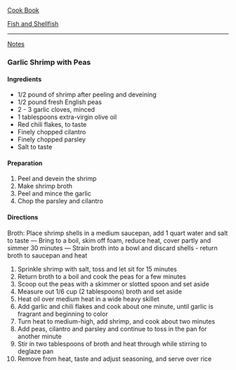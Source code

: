 [Cook Book](https://github.com/vmsmith/CookBook/blob/master/README.md)  

[Fish and Shellfish](https://github.com/vmsmith/CookBook/blob/master/fish_shellfish.md)  

-----  

[Notes](https://github.com/vmsmith/CookBook/blob/master/notes.md)  

### Garlic Shrimp with Peas  

#### Ingredients  

* 1/2 pound of shrimp after peeling and deveining  
* 1/2 pound fresh English peas  
* 2 - 3 garlic cloves, minced
* 1 tablespoons extra-virgin olive oil
* Red chili flakes, to taste
* Finely chopped cilantro
* Finely chopped parsley
* Salt to taste

#### Preparation  

1. Peel and devein the shrimp  
2. Make shrimp broth  
3. Peel and mince the garlic  
4. Chop the parsley and cilantro  

#### Directions  

Broth: Place shrimp shells in a medium saucepan, add 1 quart water and salt to taste — Bring to a boil, skim off foam, reduce heat, cover partly and simmer 30 minutes — Strain broth into a bowl and discard shells - return broth to saucepan and heat

1. Sprinkle shrimp with salt, toss and let sit for 15 minutes  
2. Return broth to a boil and cook the peas for a few minutes    
3. Scoop out the peas with a skimmer or slotted spoon and set aside  
4. Measure out 1/6 cup (2 tablespoons) broth and set aside  
5. Heat oil over medium heat in a wide heavy skillet   
6. Add garlic and chili flakes and cook about one minute, until garlic is fragrant and beginning to color  
7. Turn heat to medium-high, add shrimp, and cook about two minutes  
8. Add peas, cilantro and parsley and continue to toss in the pan for another minute  
9. Stir in two tablespoons of broth and heat through while stirring to deglaze pan  
10. Remove from heat, taste and adjust seasoning, and serve over rice  
